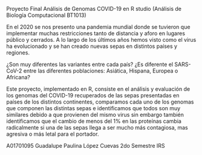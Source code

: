 Proyecto Final Análisis de Genomas COVID-19 en R studio (Análisis de Biología Computacional BT1013)

En el 2020 se nos presento una pandemia mundial donde se tuvieron que implementar muchas
restricciones tanto de distancia y aforo en lugares público y cerrados. A lo largo de los
últimos años hemos visto como el virus ha evolucionado y se han creado nuevas sepas en
distintos países y regiones.

¿Son muy diferentes las variantes entre cada país? ¿Es diferente el SARS-CoV-2 entre las diferentes poblaciones: Asiática, Hispana, Europea o Africana?

Este proyecto, implementado en R, consiste en el análisis y evaluación de los genomas del COVID-19 recuperados
de las sepas presentadas en países de los distintos continentes, comparamos cada uno de los
genomas que componen las distintas sepas e identificamos que todos son muy similares debido
a que provienen del mismo virus sin embargo también identificamos que el cambio de menos del
1% en las proteínas cambia radicalmente si una de las sepas llega a ser mucho más contagiosa,
mas agresiva o más letal para el portador.

A01701095 Guadalupe Paulina López Cuevas 2do Semestre IRS
